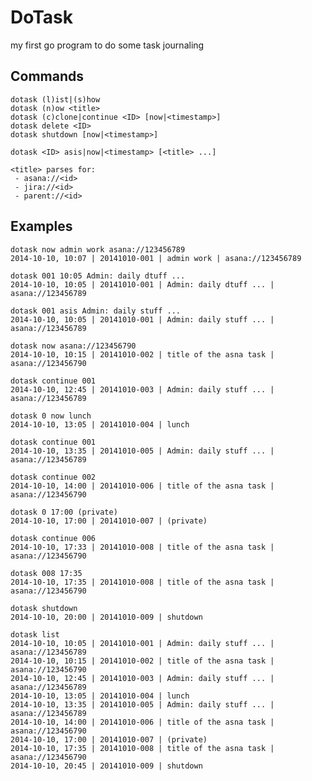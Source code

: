 # DoTask

my first go program to do some task journaling

## Commands

    dotask (l)ist|(s)how
    dotask (n)ow <title>
    dotask (c)clone|continue <ID> [now|<timestamp>]
    dotask delete <ID>
    dotask shutdown [now|<timestamp>]

    dotask <ID> asis|now|<timestamp> [<title> ...]

    <title> parses for:
     - asana://<id>
     - jira://<id>
     - parent://<id>

## Examples

    dotask now admin work asana://123456789
    2014-10-10, 10:07 | 20141010-001 | admin work | asana://123456789

    dotask 001 10:05 Admin: daily dtuff ...
    2014-10-10, 10:05 | 20141010-001 | Admin: daily dtuff ... | asana://123456789

    dotask 001 asis Admin: daily stuff ...
    2014-10-10, 10:05 | 20141010-001 | Admin: daily stuff ... | asana://123456789

    dotask now asana://123456790
    2014-10-10, 10:15 | 20141010-002 | title of the asna task | asana://123456790

    dotask continue 001
    2014-10-10, 12:45 | 20141010-003 | Admin: daily stuff ... | asana://123456789

    dotask 0 now lunch
    2014-10-10, 13:05 | 20141010-004 | lunch

    dotask continue 001
    2014-10-10, 13:35 | 20141010-005 | Admin: daily stuff ... | asana://123456789

    dotask continue 002
    2014-10-10, 14:00 | 20141010-006 | title of the asna task | asana://123456790

    dotask 0 17:00 (private)
    2014-10-10, 17:00 | 20141010-007 | (private)

    dotask continue 006
    2014-10-10, 17:33 | 20141010-008 | title of the asna task | asana://123456790

    dotask 008 17:35
    2014-10-10, 17:35 | 20141010-008 | title of the asna task | asana://123456790

    dotask shutdown
    2014-10-10, 20:00 | 20141010-009 | shutdown

    dotask list
    2014-10-10, 10:05 | 20141010-001 | Admin: daily stuff ... | asana://123456789
    2014-10-10, 10:15 | 20141010-002 | title of the asna task | asana://123456790
    2014-10-10, 12:45 | 20141010-003 | Admin: daily stuff ... | asana://123456789
    2014-10-10, 13:05 | 20141010-004 | lunch
    2014-10-10, 13:35 | 20141010-005 | Admin: daily stuff ... | asana://123456789
    2014-10-10, 14:00 | 20141010-006 | title of the asna task | asana://123456790
    2014-10-10, 17:00 | 20141010-007 | (private)
    2014-10-10, 17:35 | 20141010-008 | title of the asna task | asana://123456790
    2014-10-10, 20:45 | 20141010-009 | shutdown

